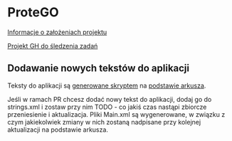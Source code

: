 # ProteGO

[Informacje o założeniach projektu](https://github.com/ProteGO-app/specs)

[Projekt GH do śledzenia zadań](https://github.com/orgs/ProteGO-app/projects/1)

## Dodawanie nowych tekstów do aplikacji

Teksty do aplikacji są [generowane skryptem](https://github.com/jakublipinski/export-gsheet-to-app-resources) 
na [podstawie arkusza](https://docs.google.com/spreadsheets/d/1vpJiu2jJcxBFWefIyi__QZZH6nwsIVktPFHEohJNMsQ/edit#gid=0).

Jeśli w ramach PR chcesz dodać nowy tekst do aplikacji, dodaj go do strings.xml i zostaw przy nim TODO - co jakiś czas nastąpi zbiorcze przeniesienie i aktualizacja.
Pliki Main.xml są wygenerowane, w związku z czym jakiekolwiek zmiany w nich zostaną nadpisane przy kolejnej aktualizacji na podstawie arkusza.

